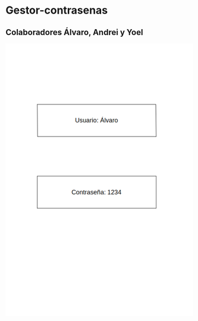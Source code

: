 # Gestor-contrasenas
## Colaboradores Álvaro, Andrei y Yoel

<img src="https://github.com/alvarikola/GestorContrasenas/blob/master/app/Imagenes/plantilla1.png"/>
